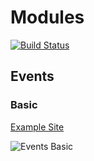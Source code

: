 # Modules

[![Build Status](https://digitalfuel.visualstudio.com/Camp%20Crud/_apis/build/status/camp-modules.modules?branchName=master)](https://digitalfuel.visualstudio.com/Camp%20Crud/_build/latest?definitionId=5&branchName=master)

## Events

### Basic

[Example Site](https://camp-events.staging.oregon.platform-os.com/)

![Events Basic](https://user-images.githubusercontent.com/5578256/57936376-cf98cf00-7891-11e9-958f-2e7b3f543a9e.png)
